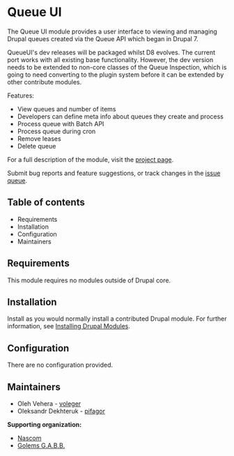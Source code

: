 # Queue UI

The Queue UI module provides a user interface to viewing and managing Drupal
queues created via the Queue API which began in Drupal 7.

QueueUI's dev releases will be packaged whilst D8 evolves. The current port
works with all existing base functionality. However, the dev version needs to be
extended to non-core classes of the Queue Inspection, which is going to need
converting to the plugin system before it can be extended by other contribute
modules.

Features:

- View queues and number of items
- Developers can define meta info about queues they create and process
- Process queue with Batch API
- Process queue during cron
- Remove leases
- Delete queue

For a full description of the module, visit the
[project page](https://www.drupal.org/project/queue_ui).

Submit bug reports and feature suggestions, or track changes in the
[issue queue](https://www.drupal.org/project/issues/queue_ui).


## Table of contents

- Requirements
- Installation
- Configuration
- Maintainers


## Requirements

This module requires no modules outside of Drupal core.


## Installation

Install as you would normally install a contributed Drupal module. For further
information, see
[Installing Drupal Modules](https://www.drupal.org/docs/extending-drupal/installing-drupal-modules).


## Configuration

There are no configuration provided.


## Maintainers

- Oleh Vehera - [voleger](https://www.drupal.org/u/voleger)
- Oleksandr Dekhteruk - [pifagor](https://www.drupal.org/u/pifagor)

**Supporting organization:**

- [Nascom](https://www.drupal.org/nascom)
- [Golems G.A.B.B.](https://www.drupal.org/golems-gabb)
